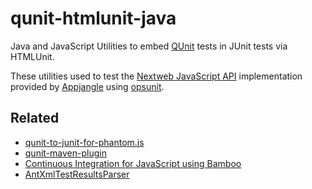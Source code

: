 qunit-htmlunit-java
===================

Java and JavaScript Utilities to embed [QUnit](http://qunitjs.com/) tests in JUnit tests via HTMLUnit.

These utilities used to test the [Nextweb JavaScript API](http://nextweb.io) implementation provided by [Appjangle](http://appjangle.com) 
using [opsunit](https://github.com/mxro/opsunit).

## Related

- [qunit-to-junit-for-phantom.js](https://gist.github.com/1363104)
- [qunit-maven-plugin](https://bitbucket.org/sebr/qunit-maven-plugin)
- [Continuous Integration for JavaScript using Bamboo](http://blogs.atlassian.com/2010/01/continuous_integration_javascript_jquery_qunit/)
- [AntXmlTestResultsParser](https://confluence.atlassian.com/download/attachments/289277357/AntXmlTestResultsParser.java?version=1&modificationDate=1197607895622&api=v2)